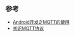 ## 参考

* [Android开发之MQTT的使用](https://blog.csdn.net/asjqkkkk/article/details/80714234)
* [初识MQTT协议](https://mp.weixin.qq.com/s?__biz=MzUxMTcwOTM4Mg==&mid=2247484138&idx=1&sn=8503ca44f76d130ac2a2b3ff311f43df&chksm=f96edb43ce195255c4b7b61d7b593a81219757a7299c505d92e389e9a150f1d1d5293cb42807&token=1309410515&lang=zh_CN#rd)

